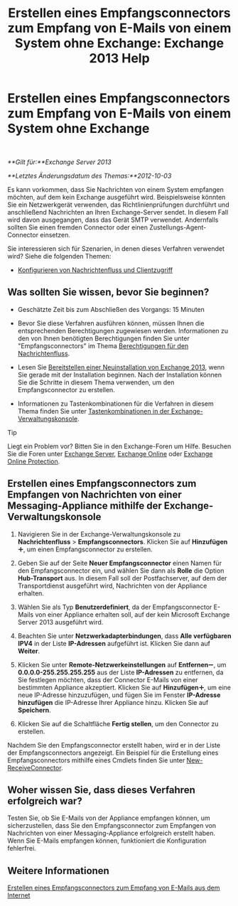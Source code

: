 ﻿---
title: 'Erstellen eines Empfangsconnectors zum Empfang von E-Mails von einem System ohne Exchange: Exchange 2013 Help'
TOCTitle: Erstellen eines Empfangsconnectors zum Empfang von E-Mails von einem System ohne Exchange
ms:assetid: 85f0864a-6502-49db-8804-16755a7292b4
ms:mtpsurl: https://technet.microsoft.com/de-de/library/JJ657467(v=EXCHG.150)
ms:contentKeyID: 50476087
ms.date: 04/24/2018
mtps_version: v=EXCHG.150
ms.translationtype: HT
---

# Erstellen eines Empfangsconnectors zum Empfang von E-Mails von einem System ohne Exchange

 

_**Gilt für:**Exchange Server 2013_

_**Letztes Änderungsdatum des Themas:**2012-10-03_

Es kann vorkommen, dass Sie Nachrichten von einem System empfangen möchten, auf dem kein Exchange ausgeführt wird. Beispielsweise könnten Sie ein Netzwerkgerät verwenden, das Richtlinienprüfungen durchführt und anschließend Nachrichten an Ihren Exchange-Server sendet. In diesem Fall wird davon ausgegangen, dass das Gerät SMTP verwendet. Andernfalls sollten Sie einen fremden Connector oder einen Zustellungs-Agent-Connector einsetzen.

Sie interessieren sich für Szenarien, in denen dieses Verfahren verwendet wird? Siehe die folgenden Themen:

  - [Konfigurieren von Nachrichtenfluss und Clientzugriff](configure-mail-flow-and-client-access-exchange-2013-help.md)

## Was sollten Sie wissen, bevor Sie beginnen?

  - Geschätzte Zeit bis zum Abschließen des Vorgangs: 15 Minuten

  - Bevor Sie diese Verfahren ausführen können, müssen Ihnen die entsprechenden Berechtigungen zugewiesen werden. Informationen zu den von Ihnen benötigten Berechtigungen finden Sie unter "Empfangsconnectors" im Thema [Berechtigungen für den Nachrichtenfluss](mail-flow-permissions-exchange-2013-help.md).

  - Lesen Sie [Bereitstellen einer Neuinstallation von Exchange 2013](deploy-a-new-installation-of-exchange-2013-exchange-2013-help.md), wenn Sie gerade mit der Installation beginnen. Nach der Installation können Sie die Schritte in diesem Thema verwenden, um den Empfangsconnector zu erstellen.

  - Informationen zu Tastenkombinationen für die Verfahren in diesem Thema finden Sie unter [Tastenkombinationen in der Exchange-Verwaltungskonsole](keyboard-shortcuts-in-the-exchange-admin-center-exchange-online-protection-help.md).


> [!TIP]
> Liegt ein Problem vor? Bitten Sie in den Exchange-Foren um Hilfe. Besuchen Sie die Foren unter <A href="https://go.microsoft.com/fwlink/p/?linkid=60612">Exchange Server</A>, <A href="https://go.microsoft.com/fwlink/p/?linkid=267542">Exchange Online</A> oder <A href="https://go.microsoft.com/fwlink/p/?linkid=285351">Exchange Online Protection</A>.



## Erstellen eines Empfangsconnectors zum Empfangen von Nachrichten von einer Messaging-Appliance mithilfe der Exchange-Verwaltungskonsole

1.  Navigieren Sie in der Exchange-Verwaltungskonsole zu **Nachrichtenfluss** \> **Empfangsconnectors**. Klicken Sie auf **Hinzufügen**![Hinzufügen (Symbol)](images/JJ218640.c1e75329-d6d7-4073-a27d-498590bbb558(EXCHG.150).gif "Hinzufügen (Symbol)"), um einen Empfangsconnector zu erstellen.

2.  Geben Sie auf der Seite **Neuer Empfangsconnector** einen Namen für den Empfangsconnector ein, und wählen Sie dann als **Rolle** die Option **Hub-Transport** aus. In diesem Fall soll der Postfachserver, auf dem der Transportdienst ausgeführt wird, Nachrichten von der Appliance erhalten.

3.  Wählen Sie als Typ **Benutzerdefiniert**, da der Empfangsconnector E-Mails von einer Appliance erhalten soll, auf der kein Microsoft Exchange Server 2013 ausgeführt wird.

4.  Beachten Sie unter **Netzwerkadapterbindungen**, dass **Alle verfügbaren IPV4** in der Liste **IP-Adressen** aufgeführt ist. Klicken Sie dann auf **Weiter**.

5.  Klicken Sie unter **Remote-Netzwerkeinstellungen** auf **Entfernen**![Entfernen (Symbol)](images/JJ657492.479b6ced-8d64-4277-a725-f17fea202b28(EXCHG.150).gif "Entfernen (Symbol)"), um **0.0.0.0-255.255.255.255** aus der Liste **IP-Adressen** zu entfernen, da Sie festlegen möchten, dass der Connector E-Mails von einer bestimmten Appliance akzeptiert. Klicken Sie auf **Hinzufügen**![Hinzufügen (Symbol)](images/JJ218640.c1e75329-d6d7-4073-a27d-498590bbb558(EXCHG.150).gif "Hinzufügen (Symbol)"), um eine neue IP-Adresse hinzuzufügen, und fügen Sie im Fenster **IP-Adresse hinzufügen** die IP-Adresse Ihrer Appliance hinzu. Klicken Sie auf **Speichern**.

6.  Klicken Sie auf die Schaltfläche **Fertig stellen**, um den Connector zu erstellen.

Nachdem Sie den Empfangsconnector erstellt haben, wird er in der Liste der Empfangsconnectors angezeigt. Ein Beispiel für die Erstellung eines Empfangsconnectors mithilfe eines Cmdlets finden Sie unter [New-ReceiveConnector](https://technet.microsoft.com/de-de/library/bb125139\(v=exchg.150\)).

## Woher wissen Sie, dass dieses Verfahren erfolgreich war?

Testen Sie, ob Sie E-Mails von der Appliance empfangen können, um sicherzustellen, dass Sie den Empfangsconnector zum Empfangen von Nachrichten von einer Messaging-Appliance erfolgreich erstellt haben. Wenn Sie E-Mails empfangen können, funktioniert die Konfiguration fehlerfrei.

## Weitere Informationen

[Erstellen eines Empfangsconnectors zum Empfang von E-Mails aus dem Internet](create-a-receive-connector-to-receive-email-from-the-internet-exchange-2013-help.md)

